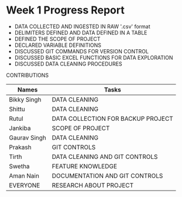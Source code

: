 # Week 1 Progress Report

- DATA COLLECTED AND INGESTED IN RAW '.csv' format
- DELIMITERS DEFINED AND DATA DEFINED IN A TABLE
- DEFINED THE SCOPE OF PROJECT
- DECLARED VARIABLE DEFINITIONS
- DISCUSSED GIT COMMANDS FOR VERSION CONTROL
- DISCUSSED BASIC EXCEL FUNCTIONS FOR DATA EXPLORATION
- DISCUSSED DATA CLEANING PROCEDURES

CONTRIBUTIONS

| **Names**    | **Tasks**                          |
| ------------ | ---------------------------------- |
| Bikky Singh  | DATA CLEANING                      |
| Shittu       | DATA CLEANING                      |
| Rutul        | DATA COLLECTION FOR BACKUP PROJECT |
| Jankiba      | SCOPE OF PROJECT                   |
| Gaurav Singh | DATA CLEANING                      |
| Prakash      | GIT CONTROLS                       |
| Tirth        | DATA CLEANING AND GIT CONTROLS     |
| Swetha       | FEATURE KNOWLEDGE                  |
| Aman Nain    | DOCUMENTATION AND GIT CONTROLS     |
| EVERYONE     | RESEARCH ABOUT PROJECT             |
